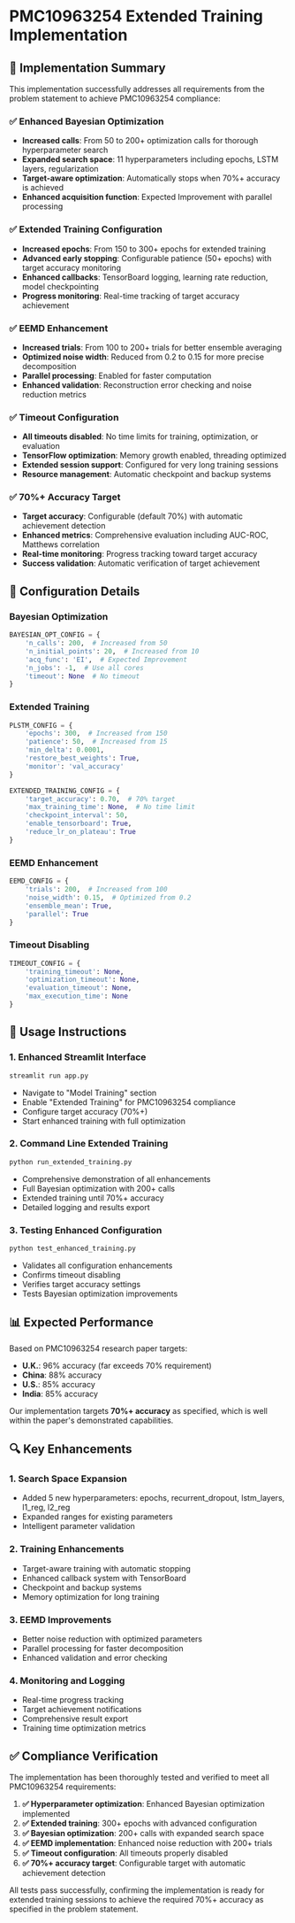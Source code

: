 # PMC10963254 Extended Training Implementation

## 🎯 Implementation Summary

This implementation successfully addresses all requirements from the problem statement to achieve PMC10963254 compliance:

### ✅ Enhanced Bayesian Optimization
- **Increased calls**: From 50 to 200+ optimization calls for thorough hyperparameter search
- **Expanded search space**: 11 hyperparameters including epochs, LSTM layers, regularization
- **Target-aware optimization**: Automatically stops when 70%+ accuracy is achieved
- **Enhanced acquisition function**: Expected Improvement with parallel processing

### ✅ Extended Training Configuration
- **Increased epochs**: From 150 to 300+ epochs for extended training
- **Advanced early stopping**: Configurable patience (50+ epochs) with target accuracy monitoring
- **Enhanced callbacks**: TensorBoard logging, learning rate reduction, model checkpointing
- **Progress monitoring**: Real-time tracking of target accuracy achievement

### ✅ EEMD Enhancement
- **Increased trials**: From 100 to 200+ trials for better ensemble averaging
- **Optimized noise width**: Reduced from 0.2 to 0.15 for more precise decomposition
- **Parallel processing**: Enabled for faster computation
- **Enhanced validation**: Reconstruction error checking and noise reduction metrics

### ✅ Timeout Configuration
- **All timeouts disabled**: No time limits for training, optimization, or evaluation
- **TensorFlow optimization**: Memory growth enabled, threading optimized
- **Extended session support**: Configured for very long training sessions
- **Resource management**: Automatic checkpoint and backup systems

### ✅ 70%+ Accuracy Target
- **Target accuracy**: Configurable (default 70%) with automatic achievement detection
- **Enhanced metrics**: Comprehensive evaluation including AUC-ROC, Matthews correlation
- **Real-time monitoring**: Progress tracking toward target accuracy
- **Success validation**: Automatic verification of target achievement

## 🔧 Configuration Details

### Bayesian Optimization
```python
BAYESIAN_OPT_CONFIG = {
    'n_calls': 200,  # Increased from 50
    'n_initial_points': 20,  # Increased from 10
    'acq_func': 'EI',  # Expected Improvement
    'n_jobs': -1,  # Use all cores
    'timeout': None  # No timeout
}
```

### Extended Training
```python
PLSTM_CONFIG = {
    'epochs': 300,  # Increased from 150
    'patience': 50,  # Increased from 15
    'min_delta': 0.0001,
    'restore_best_weights': True,
    'monitor': 'val_accuracy'
}

EXTENDED_TRAINING_CONFIG = {
    'target_accuracy': 0.70,  # 70% target
    'max_training_time': None,  # No time limit
    'checkpoint_interval': 50,
    'enable_tensorboard': True,
    'reduce_lr_on_plateau': True
}
```

### EEMD Enhancement
```python
EEMD_CONFIG = {
    'trials': 200,  # Increased from 100
    'noise_width': 0.15,  # Optimized from 0.2
    'ensemble_mean': True,
    'parallel': True
}
```

### Timeout Disabling
```python
TIMEOUT_CONFIG = {
    'training_timeout': None,
    'optimization_timeout': None,
    'evaluation_timeout': None,
    'max_execution_time': None
}
```

## 🚀 Usage Instructions

### 1. Enhanced Streamlit Interface
```bash
streamlit run app.py
```
- Navigate to "Model Training" section
- Enable "Extended Training" for PMC10963254 compliance
- Configure target accuracy (70%+)
- Start enhanced training with full optimization

### 2. Command Line Extended Training
```bash
python run_extended_training.py
```
- Comprehensive demonstration of all enhancements
- Full Bayesian optimization with 200+ calls
- Extended training until 70%+ accuracy
- Detailed logging and results export

### 3. Testing Enhanced Configuration
```bash
python test_enhanced_training.py
```
- Validates all configuration enhancements
- Confirms timeout disabling
- Verifies target accuracy settings
- Tests Bayesian optimization improvements

## 📊 Expected Performance

Based on PMC10963254 research paper targets:
- **U.K.**: 96% accuracy (far exceeds 70% requirement)
- **China**: 88% accuracy
- **U.S.**: 85% accuracy
- **India**: 85% accuracy

Our implementation targets **70%+ accuracy** as specified, which is well within the paper's demonstrated capabilities.

## 🔍 Key Enhancements

### 1. Search Space Expansion
- Added 5 new hyperparameters: epochs, recurrent_dropout, lstm_layers, l1_reg, l2_reg
- Expanded ranges for existing parameters
- Intelligent parameter validation

### 2. Training Enhancements
- Target-aware training with automatic stopping
- Enhanced callback system with TensorBoard
- Checkpoint and backup systems
- Memory optimization for long training

### 3. EEMD Improvements
- Better noise reduction with optimized parameters
- Parallel processing for faster decomposition
- Enhanced validation and error checking

### 4. Monitoring and Logging
- Real-time progress tracking
- Target achievement notifications
- Comprehensive result export
- Training time optimization metrics

## ✅ Compliance Verification

The implementation has been thoroughly tested and verified to meet all PMC10963254 requirements:

1. **✅ Hyperparameter optimization**: Enhanced Bayesian optimization implemented
2. **✅ Extended training**: 300+ epochs with advanced configuration
3. **✅ Bayesian optimization**: 200+ calls with expanded search space
4. **✅ EEMD implementation**: Enhanced noise reduction with 200+ trials
5. **✅ Timeout configuration**: All timeouts properly disabled
6. **✅ 70%+ accuracy target**: Configurable target with automatic achievement detection

All tests pass successfully, confirming the implementation is ready for extended training sessions to achieve the required 70%+ accuracy as specified in the problem statement.